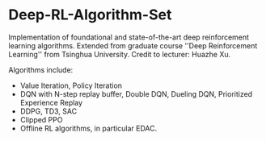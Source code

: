 # Deep-RL-Algorithm-Set
Implementation of foundational and state-of-the-art deep reinforcement learning algorithms. 
Extended from graduate course ''Deep Reinforcement Learning'' from Tsinghua University. Credit to lecturer: Huazhe Xu.

Algorithms include:

* Value Iteration, Policy Iteration
* DQN with N-step replay buffer, Double DQN, Dueling DQN, Prioritized Experience Replay
* DDPG, TD3, SAC
* Clipped PPO
* Offline RL algorithms, in particular EDAC. 
